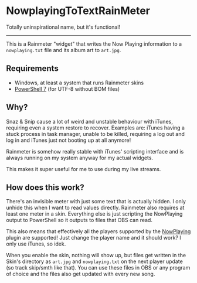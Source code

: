 # NowplayingToTextRainMeter

Totally uninspirational name, but it's functional!

--------

This is a Rainmeter "widget" that writes the Now Playing information to a `nowplaying.txt` file and its album art to `art.jpg`.

## Requirements

- Windows, at least a system that runs Rainmeter skins
- [PowerShell 7](https://github.com/PowerShell/PowerShell/releases) (for UTF-8 without BOM files)

## Why?

Snaz & Snip cause a lot of weird and unstable behaviour with iTunes, requiring even a system restore to recover.
Examples are: iTunes having a stuck process in task manager, unable to be killed, requiring a log out and log in and iTunes just not booting up at all anymore!

Rainmeter is somehow really stable with iTunes' scripting interface and is always running on my system anyway for my actual widgets. 

This makes it super useful for me to use during my live streams.

## How does this work?

There's an invisible meter with just some text that is actually hidden. I only unhide this when I want to read values directly. Rainmeter also requires at least one meter in a skin. Everything else is just scripting the NowPlaying output to PowerShell so it outputs to files that OBS can read.

This also means that effectively all the players supported by the [NowPlaying](https://docs.rainmeter.net/manual/measures/nowplaying/) plugin are supported! Just change the player name and it should work? I only use iTunes, so idek. 

When you enable the skin, nothing will show up, but files get written in the Skin's directory as `art.jpg` and `nowplaying.txt` on the next player update (so track skip/smth like that). You can use these files in OBS or any program of choice and the files also get updated with every new song. 